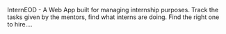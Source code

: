 InternEOD - A Web App built for managing internship purposes. Track the tasks given by the mentors, find what interns are doing. Find the right one to hire....